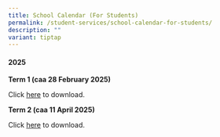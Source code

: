 ```yaml
---
title: School Calendar (For Students)
permalink: /student-services/school-calendar-for-students/
description: ""
variant: tiptap
---
```

<h4><strong>2025</strong></h4>
<p><strong>Term 1 (caa 28 February 2025)</strong>
</p>
<p>Click <a href="/files/2025/Student_Calendar_2025_Term1_caa_28_Feb_2025.pdf" rel="noopener noreferrer nofollow" target="_blank">here</a> to
download.</p>
<p><strong>Term 2 (caa 11 April 2025)</strong>
</p>
<p>Click <a href="/files/2025/Student_Calendar_2025_Term2_caa_11_April_2025.pdf" rel="noopener noreferrer nofollow" target="_blank">here</a> to
download.</p>